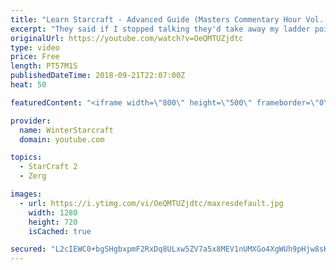 ```yaml
---
title: "Learn Starcraft - Advanced Guide (Masters Commentary Hour Vol. 1)"
excerpt: "They said if I stopped talking they'd take away my ladder points. Next one I upload will have more terran/toss blame RNGesus."
originalUrl: https://youtube.com/watch?v=OeQMTUZjdtc
type: video
price: Free
length: PT57M1S
publishedDateTime: 2018-09-21T22:07:00Z
heat: 50

featuredContent: "<iframe width=\"800\" height=\"500\" frameborder=\"0\" src=\"https://www.youtube.com/embed/OeQMTUZjdtc\" allow=\"accelerometer; autoplay; encrypted-media; gyroscope; picture-in-picture\" allowfullscreen></iframe>"

provider:
  name: WinterStarcraft
  domain: youtube.com

topics:
  - StarCraft 2
  - Zerg

images:
  - url: https://i.ytimg.com/vi/OeQMTUZjdtc/maxresdefault.jpg
    width: 1280
    height: 720
    isCached: true

secured: "L2cIEWC0+bgSHgbxpmF2RxDq8ULxw5ZV7a5x8MEV1nUMXGo4XgWUh9pHjw8sKG+Q0MBP1AiEaeqplO/wuXsbsm09eVyUHcyZLfICWj3ePDj+DWbfdRgFKzRr6DE891gp/Db3lwofNrc1Y1ON7c0hpVhSplK7i+RTkbFrdHMW4lVC87YinKU36HF2Can++yaOo71bSLlXdzMya1s5ceoKYQpal1qVXz0gOVoLP/lZLpxge5exxZTcIfh1FEtyOuXsJqxs4vclEJB5twqff55EQxwM4CNk2EBSUomvz4/KoquBvfOymiiwTAuIy3Xdlk0PkSb68Q7pg+qAMwW9uNhKLVhVxRfK8WkcsPdQ7RdyV6aN2D4+MbvBmxaNEy7G55qo3T+l54DtuLgAodJlFHOfPEcrPSVbWZPr/k6wnA7vOHM=;mf3JWhgft1z/1yhkddQ6kQ=="
---
```



